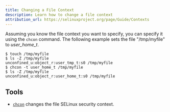```yaml
---
title: Changing a File Context
description: Learn how to change a file context
attribution_url: https://selinuxproject.org/page/Guide/Contexts
---
```


Assuming you know the file context you want to specify, you can specify it
using the `chcon` command. The following example sets the file "/tmp/myfile"
to _user_home_t_.

```
$ touch /tmp/myfile
$ ls -Z /tmp/myfile
unconfined_u:object_r:user_tmp_t:s0 /tmp/myfile
$ chcon -t user_home_t /tmp/myfile
$ ls -Z /tmp/myfile
unconfined_u:object_r:user_home_t:s0 /tmp/myfile
```

## Tools

* [`chcon`](https://linux.die.net/man/1/chcon) changes the file SELinux
security context.
